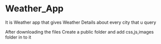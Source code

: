 # Weather_App
It is Weather app that gives Weather Details about every city that u query



After downloading the  files 
Create a public folder and add css,js,images folder in to it 

